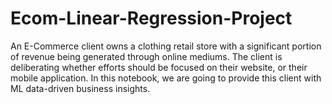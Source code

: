 # Ecom-Linear-Regression-Project
An E-Commerce client owns a clothing retail store with a significant portion of revenue being generated through online mediums.  The client is deliberating whether efforts should be focused on their website, or their mobile application.   In this notebook, we are going to provide this client with ML data-driven business insights.
